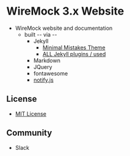 # WireMock 3.x Website

* WireMock website and documentation
  * built -- via -- 
    * Jekyll 
      * [Minimal Mistakes Theme](https://mmistakes.github.io/minimal-mistakes/)
      * [ALL Jekyll plugins / used](_config.yml)
    * Markdown
    * JQuery
    * fontawesome
    * [notify.js](https://notifyjs.jpillora.com/)

## License

* [MIT License](./LICENSE)

## Community

* Slack
